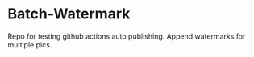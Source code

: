 # Batch-Watermark
Repo for testing github actions auto publishing. Append watermarks for multiple pics. 
